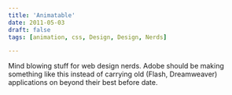 ```yaml
---
title: 'Animatable'
date: 2011-05-03
draft: false
tags: [animation, css, Design, Design, Nerds]

---
```


Mind blowing stuff for web design nerds. Adobe should be making something like this instead of carrying old (Flash, Dreamweaver) applications on beyond their best before date.